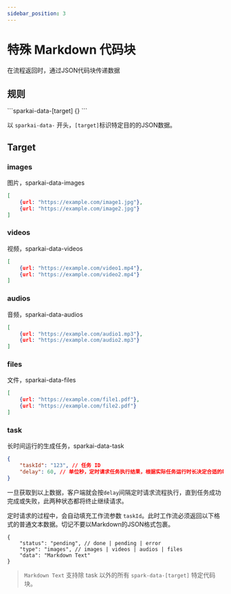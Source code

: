 ```yaml
---
sidebar_position: 3
---
```


# 特殊 Markdown 代码块

在流程返回时，通过JSON代码块传递数据

## 规则

\`\`\`sparkai-data-[target]
\{\}
\`\`\`

以 `sparkai-data-` 开头，`[target]`标识特定目的的JSON数据。

## Target

### images

图片，sparkai-data-images

```json
[
    {url: "https://example.com/image1.jpg"},
    {url: "https://example.com/image2.jpg"}
]
```

### videos

视频，sparkai-data-videos

```json
[
    {url: "https://example.com/video1.mp4"},
    {url: "https://example.com/video2.mp4"}
]
```

### audios

音频，sparkai-data-audios

```json
[
    {url: "https://example.com/audio1.mp3"},
    {url: "https://example.com/audio2.mp3"}
]
```

### files

文件，sparkai-data-files

```json
[
    {url: "https://example.com/file1.pdf"},
    {url: "https://example.com/file2.pdf"}
]
```

### task

长时间运行的生成任务，sparkai-data-task

```json
{
    "taskId": "123", // 任务 ID
    "delay": 60, // 单位秒，定时请求任务执行结果，根据实际任务运行时长决定合适的时间间隔
}
```

一旦获取到以上数据，客户端就会按`delay`间隔定时请求流程执行，直到任务成功完成或失败，此两种状态都将终止继续请求。

定时请求的过程中，会自动填充工作流参数 `taskId`。此时工作流必须返回以下格式的普通文本数据。切记不要以Markdown的JSON格式包裹。

```text
{
    "status": "pending", // done | pending | error
    "type": "images", // images | videos | audios | files
    "data": "Markdown Text"
}
```

> `Markdown Text` 支持除 task 以外的所有 `spark-data-[target]` 特定代码块。